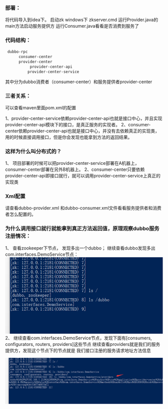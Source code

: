 ### 部署：
   将代码导入到idea下。
   启动zk  windows下 zkserver.cmd
   运行Provider.java的main方法启动服务提供方
   运行Consumer.java看看是否消费到服务了

### 代码结构：
```
 dubbo-rpc
      consumer-center
      provider-center
           provider-center-api
          provider-center-service
```

其中分为dubbo消费者（consumer-center）和服务提供者provider-center


### 三者关系：
可以查看maven里面pom.xml的配置

1、provider-center-service依赖provider-center-api也就是接口中心，并且实现provider-center-api模块下的接口，是真正服务的实现者。
2、consumer-center依赖provider-center-api也就是接口中心，并没有去依赖真正的实现类，用的时候直接调用接口，但是你会发现也能拿到方法的返回结果。

### 这样为什么叫分布式的？

  1、  项目部署的时候可以把provider-center-service部署在A机器上，
consumer-center部署在另外B机器上。
2、consumer-center只要依赖provider-center-api即接口就行，就可以调用provider-center-service上真正的实现类



### Xml配置

请查看dubbo-provider.xml 和dubbo-consumer.xml文件看看服务提供者和消费者怎么配置的。





### 为什么调用接口就行就能拿到真正方法返回值，原理观察dubbo服务注册情况：
1、	查看zookeeper下节点，
发现多出一个dubbo；
继续查看dubbo发现多出com.interfaces.DemoService节点：
![zk-pic](/image/zk1.png)
2、	继续查看com.interfaces.DemoService节点，发现下面有[consumers, configurators, routers, providers]这些节点
继续查看providers就是我们的服务提供方，发现这个节点下的节点就是
我们接口注册的服务请求地址方法信息

![zk-pic1](/image/zk2.png)

